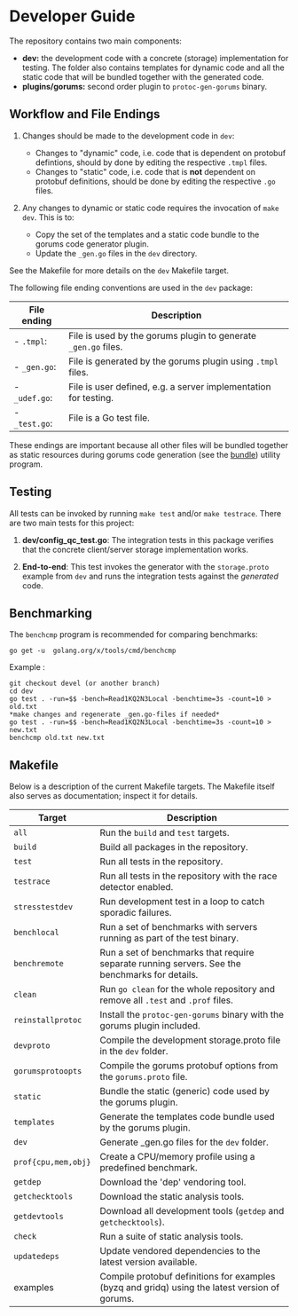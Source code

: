 # Developer Guide

The repository contains two main components:

* **dev:** the development code with a concrete (storage) implementation for
  testing. The folder also contains templates for dynamic code and all the
  static code that will be bundled together with the generated code.
* **plugins/gorums:** second order plugin to `protoc-gen-gorums` binary.

## Workflow and File Endings

1. Changes should be made to the development code in `dev`:
	* Changes to "dynamic" code, i.e. code that is dependent on protobuf
	  defintions, should by done by editing the respective `.tmpl` files.
	* Changes to "static" code, i.e. code that is **not** dependent on
	  protobuf definitions, should be done by editing the respective `.go`
	  files.

2. Any changes to dynamic or static code requires the invocation of `make dev`.
   This is to:
	* Copy the set of the templates and a static code bundle to the gorums
	  code generator plugin.
	* Update the `_gen.go` files in the `dev` directory.

See the Makefile for more details on the `dev` Makefile target.

The following file ending conventions are used in the `dev` package:

| File ending	| Description								|
|---------------|-----------------------------------------------------------------------|
| - `.tmpl`: 	| File is used by the gorums plugin to generate `_gen.go` files. 	|
| - `_gen.go`: 	| File is generated by the gorums plugin using `.tmpl` files.		|
| - `_udef.go`:	| File is user defined, e.g. a server implementation for testing. 	|
| - `_test.go`:	| File is a Go test file. 						|

These endings are important because all other files will be bundled together as
static resources during gorums code generation (see the
[bundle](https://github.com/relab/gorums/tree/master/cmd/bundle)) utility
program.

## Testing

All tests can be invoked by running ```make test``` and/or ```make testrace```.
There are two main tests for this project:

1. **dev/config_qc_test.go**: The integration tests in this package
   verifies that the concrete client/server storage implementation works.

2. **End-to-end**: This test invokes the generator with the ```storage.proto```
   example from ```dev``` and runs the integration tests against the
   *generated* code.

## Benchmarking

The ```benchcmp``` program is recommended for comparing benchmarks:

```shell
go get -u  golang.org/x/tools/cmd/benchcmp
```

Example :

```shell
git checkout devel (or another branch)
cd dev
go test . -run=$$ -bench=Read1KQ2N3Local -benchtime=3s -count=10 > old.txt
*make changes and regenerate _gen.go-files if needed*
go test . -run=$$ -bench=Read1KQ2N3Local -benchtime=3s -count=10 > new.txt
benchcmp old.txt new.txt
```

## Makefile

Below is a description of the current Makefile targets.
The Makefile itself also serves as documentation; inspect it for details.

| Target 		| Description 											|
|-----------------------|-----------------------------------------------------------------------------------------------|
| `all` 		| Run the `build` and `test` targets.								|
| `build` 		| Build all packages in the repository.								|
| `test` 		| Run all tests in the repository.								|
| `testrace` 		| Run all tests in the repository with the race detector enabled.				|
| `stresstestdev` 	| Run development test in a loop to catch sporadic failures.					|
| `benchlocal` 		| Run a set of benchmarks with servers running as part of the test binary.			|
| `benchremote` 	| Run a set of benchmarks that require separate running servers. See the benchmarks for details.|
| `clean` 		| Run `go clean` for the whole repository and remove all `.test` and `.prof` files. 		|
| `reinstallprotoc` 	| Install the `protoc-gen-gorums` binary with the gorums plugin included.			|
| `devproto` 		| Compile the development storage.proto file in the `dev` folder.				|
| `gorumsprotoopts` 	| Compile the gorums protobuf options from the `gorums.proto` file.				|
| `static` 		| Bundle the static (generic) code used by the gorums plugin.					|
| `templates` 		| Generate the templates code bundle used by the gorums plugin.					|
| `dev` 		| Generate _gen.go files for the `dev` folder. 							|
| `prof{cpu,mem,obj}` 	| Create a CPU/memory profile using a predefined benchmark. 					|
| `getdep` 		| Download the 'dep' vendoring tool.								|
| `getchecktools` 	| Download the static analysis tools.								|
| `getdevtools` 	| Download all development tools (`getdep` and `getchecktools`).				|
| `check` 		| Run a suite of static analysis tools.								|
| `updatedeps` 		| Update vendored dependencies to the latest version available. 				|
|  examples		| Compile protobuf definitions for examples (byzq and gridq) using the latest version of gorums.|
